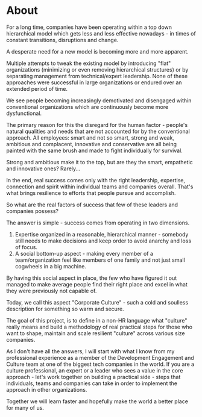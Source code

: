 # AboutFor a long time, companies have been operating within a top down hierarchical model which gets less and less effective nowadays - in times of constant transitions, disruptions and change. A desperate need for a new model is becoming more and more apparent.Multiple attempts to tweak the existing model by introducing "flat" organizations (minimizing or even removing hierarchical structures) or by separating management from technical/expert leadership. None of these approaches were successful in large organizations or endured over an extended period of time.We see people becoming increasingly demotivated and disengaged within conventional organizations which are continuously become more dysfunctional.The primary reason for this the disregard for the human factor - people's natural qualities and needs that are not accounted for by the conventional approach. All employees: smart and not so smart, strong and weak, ambitious and complacent, innovative and conservative are all being painted with the same brush and made to fight individually for survival.Strong and ambitious make it to the top, but are they the smart, empathetic and innovative ones? Rarely...In the end, real success comes only with the right leadership, expertise, connection and spirit within individual teams and companies overall. That's what brings resilience to efforts that people pursue and accomplish. So what are the real factors of success that few of these leaders and companies possess?The answer is simple - success comes from operating in two dimensions.1. Expertise organized in a reasonable, hierarchical manner - somebody still needs to make decisions and keep order to avoid anarchy and loss of focus.2. A social bottom-up aspect - making every member of a team/organization feel like members of one family and not just small cogwheels in a big machine.By having this social aspect in place, the few who have figured it out managed to make average people find their right place and excel in what they were previously not capable of.Today, we call this aspect "Corporate Culture" - such a cold and soulless description for something so warm and secure.The goal of this project, is to define in a non-HR language what "culture" really means and build a methodology of real practical steps for those who want to shape, maintain and scale resilient "culture" across various size companies.As I don't have all the answers, I will start with what I know from my professional experience as a member of the Development Engagement and Culture team at one of the biggest tech companies in the world. If you are a culture professional, an expert or a leader who sees a value in the core approach - let's work together on building a practical side - steps that individuals, teams and companies can take in order to implement the approach in other organizations.Together we will learn faster and hopefully make the world a better place for many of us.